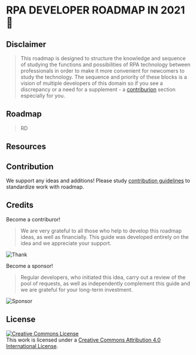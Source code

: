 # RPA DEVELOPER ROADMAP IN 2021 🤖
## Disclaimer
> This roadmap is designed to structure the knowledge and sequence of studying the functions and possibilities of RPA technology between professionals in order to make it more convenient for newcomers to study the technology.
The sequence and priority of these blocks is a vision of multiple developers of this domain so if you see a discrepancy or a need for a supplement - a [contriburion](https://github.com/Andrey-Voinalovych/rpa_developer_roadmap_2021/blob/main/CONTRIBUTION.md) section especially for you.
## Roadmap
>RD
## Resources
## Contribution
We support any ideas and additions! Please study [contribution guidelines](https://github.com/Andrey-Voinalovych/rpa_developer_roadmap_2021/blob/main/CONTRIBUTION.md) to standardize work with roadmap.
## Credits
Become a contriburor!
>We are very grateful to all those who help to develop this roadmap ideas, as well as financially. This guide was developed entirely on the idea and we appreciate your support.
>
![Thank](https://opencollective.com/rpa_developer_roadmap/tiers/say-thank-you.svg?avatarHeight=36?width=600?limit=7)

Become a sponsor!
>Regular developers, who initiated this idea, carry out a review of the pool of requests, as well as independently complement this guide and we are grateful for your long-term investment.
>
![Sponsor](https://opencollective.com/rpa_developer_roadmap/tiers/sponsor.svg?avatarHeight=36?width=600?limit=7)
## License
<a rel="license" href="http://creativecommons.org/licenses/by/4.0/"><img alt="Creative Commons License" style="border-width:0" src="https://i.creativecommons.org/l/by/4.0/88x31.png" /></a><br />This work is licensed under a <a rel="license" href="http://creativecommons.org/licenses/by/4.0/">Creative Commons Attribution 4.0 International License</a>.

